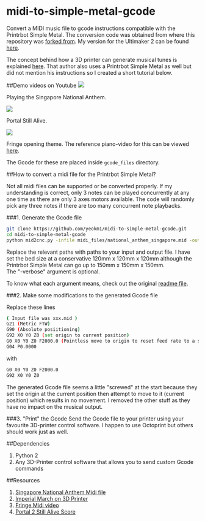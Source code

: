 # midi-to-simple-metal-gcode
Convert a MIDI music file to gcode instructions compatible with the Printrbot Simple Metal. The conversion code was obtained from where this repository was [forked from](https://github.com/michthom/MIDI-to-CNC). My version for the Ultimaker 2 can be found [here](https://github.com/yeokm1/midi-to-ultimaker2-gcode).

The concept behind how a 3D printer can generate musical tunes is explained [here](http://zeroinnovations.com/how-to-play-the-imperial-march-on-a-3d-printer/). That author also uses a Printrbot Simple Metal as well but did not mention his instructions so I created a short tutorial below.

##Demo videos on Youtube
[![](http://img.youtube.com/vi/PI1DXdU53Ps/0.jpg)](https://www.youtube.com/watch?v=PI1DXdU53Ps)

Playing the Singapore National Anthem. 

[![](http://img.youtube.com/vi/rh3QHoTB2Ts/0.jpg)](https://www.youtube.com/watch?v=rh3QHoTB2Ts)

Portal Still Alive.

[![](http://img.youtube.com/vi/en3cRWAqXwg/0.jpg)](https://www.youtube.com/watch?v=en3cRWAqXwg)

Fringe opening theme. The reference piano-video for this can be viewed [here](http://www.youtube.com/watch?v=oOMQ1LWBasw).

The Gcode for these are placed inside ```gcode_files``` directory.

##How to convert a midi file for the Printrbot Simple Metal?

Not all midi files can be supported or be converted properly. If my understanding is correct, only 3 notes can be played concurrently at any one time as there are only 3 axes motors available. The code will randomly pick any three notes if there are too many concurrent note playbacks. 

###1. Generate the Gcode file
```bash
git clone https://github.com/yeokm1/midi-to-simple-metal-gcode.git
cd midi-to-simple-metal-gcode
python mid2cnc.py -infile midi_files/national_anthem_singapore.mid -outfile gcode_files/singapore_national_anthem.gcode -machine custom -units metric -ppu 80 80 2020 -safemin 0 0 0 -safemax 120 120 120 -verbose
```
Replace the relevant paths with paths to your input and output file. I have set the bed size at a conservative 120mm x 120mm x 120mm although the Printrbot Simple Metal can go up to 150mm x 150mm x 150mm.  
The "-verbose" argument is optional.

To know what each argument means, check out the original [readme file](README).

###2. Make some modifications to the generated Gcode file

Replace these lines
```bash
( Input file was xxx.mid )
G21 (Metric FTW)
G90 (Absolute posiitioning)
G92 X0 Y0 Z0 (set origin to current position)
G0 X0 Y0 Z0 F2000.0 (Pointless move to origin to reset feed rate to a sane value)
G04 P0.0000
```
with 
```bash
G0 X0 Y0 Z0 F2000.0
G92 X0 Y0 Z0
```

The generated Gcode file seems a little "screwed" at the start because they set the origin at the current position then attempt to move to it (current position) which results in no movement. I removed the other stuff as they have no impact on the musical output.

###3. "Print" the Gcode
Send the Gcode file to your printer using your favourite 3D-printer control software. I happen to use Octoprint but others should work just as well. 

##Dependencies
1. Python 2
2. Any 3D-Printer control software that allows you to send custom Gcode commands

##Resources
1. [Singapore National Anthem Midi file](http://www.midiworld.com/download/4159)
2. [Imperial March on 3D Printer](http://zeroinnovations.com/3dprinting/how-to-play-the-imperial-march-on-a-3d-printer.html)
3. [Fringe Midi video](http://www.youtube.com/watch?v=oOMQ1LWBasw)
4. [Portal 2 Still Alive Score](http://sebastianwolff.info/blog/2008/12/still-alive-sheet-music/)
